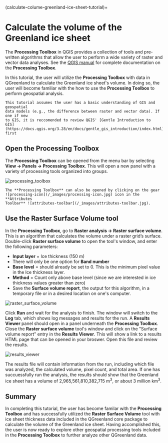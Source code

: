 (calculate-colume-greenland-ice-sheet-tutorial)=
# Calculate the volume of the Greenland ice sheet

The **Processing Toolbox** in QGIS provides a collection of tools and
pre-written algorithms that allow the user to perform a wide variety of raster
and vector data analyses. See the [QGIS
manual](https://docs.qgis.org/3.28/en/docs/user_manual/processing/toolbox.html)
for complete documentation on the **Processing Toolbox**.

In this tutorial, the user will utilize the **Processing Toolbox** with data in
QGreenland to calculate the Greenland ice sheet's volume. In doing so, the user
will become familiar with the how to use the **Processing Toolbox** to perform
geospatial analysis.


```{warning}
This tutorial assumes the user has a basic understanding of GIS and geospatial
data models (e.g., the difference between raster and vector data). If one if new
to GIS, it is reccomended to review QGIS' [Gentle Introduction to
GIS](https://docs.qgis.org/3.28/en/docs/gentle_gis_introduction/index.html)
first
```

## Open the Processing Toolbox

The **Processing Toolbox** can be opened from the menu bar by selecting **View
-> Panels -> Processing Toolbox**. This will open a new panel with a variety of
processing tools organized into groups.

![processing_toolbox](/_images/processing_toolbox.jpg)

```{note}
The **Processing Toolbox** can also be opened by clicking on the gear
![processing-icon](/_images/processing-icon.jpg) icon in the **Attributes
Toolbar** ![attributes-toolbar](/_images/attributes-toolbar.jpg).
```

## Use the Raster Surface Volume tool

In the **Processing Toolbox**, go to **Raster analysis -> Raster surface
volume**. This is an algorithm that calculates the volume under a raster grid’s
surface. Double-click **Raster surface volume** to open the tool's window, and
enter the following parameters:

* **Input layer** = Ice thickness (150 m)
* There will only be one option for **Band number**
* **Base level** = should already be set to 0. This is the minimum pixel value in
  the Ice thickness layer.
* **Method** = Count only above base level (since we are interested in ice thickness
  values greater than zero)
* Save the **Surface volume report**, the output for this algorithm, in a temporary file or in a
  desired location on one's computer.

![raster_surface_volume](/_images/raster_surface_volume.jpg)

Click **Run** and wait for the analysis to finish. The window will switch to the
**Log** tab, which shows log messages and results for the run. A **Results
Viewer** panel should open in a panel underneath the **Processing
Toolbox**. Close the **Raster surface volume** tool's window and click on the
"Surface volume report" entry in the **Results Viewer**. This will show a link to
a results HTML page that can be opened in your broswer. Open this file and
review the results.

![results_viewer](/_images/results_viewer.jpg)

The results file will contain information from the run, including which file was
analyzed, the calculated volume, pixel count, and total area. If one has
succuessfully run the analysis, the results should show that the Greenland ice
sheet has a volume of 2,965,561,810,382,715 m<sup>3</sup>, or about 3 million
km<sup>3</sup>.

## Summary

In completing this tutorial, the user has become familar with the **Processing
Toolbox** and has successfully utilized the **Raster Surface Volume** tool with ice
sheet thickness data included in the QGreenland core package to calculate the
volume of the Greenland ice sheet. Having accomplished this, the user is now
ready to explore other geospatial processing tools included in the **Processing
Toolbox** to further analyze other QGreenland data.
